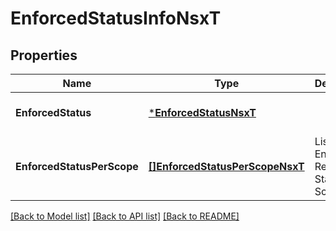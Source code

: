 # EnforcedStatusInfoNsxT

## Properties
Name | Type | Description | Notes
------------ | ------------- | ------------- | -------------
**EnforcedStatus** | [***EnforcedStatusNsxT**](EnforcedStatusNsxT.md) |  | [optional] [default to null]
**EnforcedStatusPerScope** | [**[]EnforcedStatusPerScopeNsxT**](EnforcedStatusPerScopeNsxT.md) | List of Enforced Realized Status per Scope. | [optional] [default to null]

[[Back to Model list]](../README.md#documentation-for-models) [[Back to API list]](../README.md#documentation-for-api-endpoints) [[Back to README]](../README.md)

